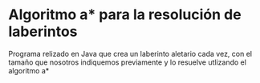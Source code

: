 # Algoritmo a* para la resolución de laberintos

Programa relizado en Java que crea un laberinto aletario cada vez, con el tamaño que nosotros indiquemos previamente y lo resuelve utlizando el algoritmo a*
